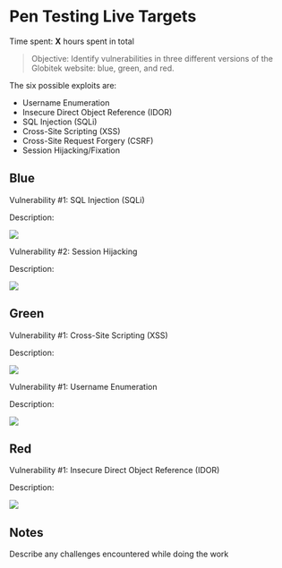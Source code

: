 # Pen Testing Live Targets

Time spent: **X** hours spent in total

> Objective: Identify vulnerabilities in three different versions of the Globitek website: blue, green, and red.

The six possible exploits are:

* Username Enumeration
* Insecure Direct Object Reference (IDOR)
* SQL Injection (SQLi)
* Cross-Site Scripting (XSS)
* Cross-Site Request Forgery (CSRF)
* Session Hijacking/Fixation



## Blue

Vulnerability #1: SQL Injection (SQLi)

Description:

<img src="blue-vuln1.gif">


Vulnerability #2: Session Hijacking

Description:

<img src="blue-vuln1.gif">


## Green

Vulnerability #1: Cross-Site Scripting (XSS)

Description:

<img src="green-vuln1.gif">


Vulnerability #1: Username Enumeration

Description:

<img src="green-vuln1.gif">


## Red

Vulnerability #1: Insecure Direct Object Reference (IDOR)

Description:

<img src="red-vuln1.gif">


## Notes

Describe any challenges encountered while doing the work
